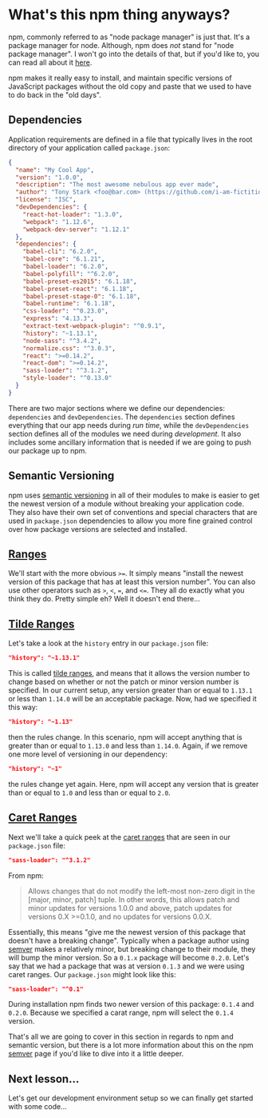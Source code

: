 # What's this npm thing anyways?

npm, commonly referred to as "node package manager" is just that. It's a package
manager for node. Although, npm does *not* stand for "node package manager".
I won't go into the details of that, but if you'd like to, you can read all
about it [here](https://docs.npmjs.com/misc/faq#if-npm-is-an-acronym-why-is-it-never-capitalized).

npm makes it really easy to install, and maintain specific versions of
JavaScript packages without the old copy and paste that we used to have to do
back in the "old days".

## Dependencies

Application requirements are defined in a file that typically lives in the
root directory of your application called `package.json`:

```json
{
  "name": "My Cool App",
  "version": "1.0.0",
  "description": "The most awesome nebulous app ever made",
  "author": "Tony Stark <foo@bar.com> (https://github.com/i-am-fictitious)",
  "license": "ISC",
  "devDependencies": {
    "react-hot-loader": "1.3.0",
    "webpack": "1.12.6",
    "webpack-dev-server": "1.12.1"
  },
  "dependencies": {
    "babel-cli": "6.2.0",
    "babel-core": "6.1.21",
    "babel-loader": "6.2.0",
    "babel-polyfill": "^6.2.0",
    "babel-preset-es2015": "6.1.18",
    "babel-preset-react": "6.1.18",
    "babel-preset-stage-0": "6.1.18",
    "babel-runtime": "6.1.18",
    "css-loader": "^0.23.0",
    "express": "4.13.3",
    "extract-text-webpack-plugin": "^0.9.1",
    "history": "~1.13.1",
    "node-sass": "^3.4.2",
    "normalize.css": "^3.0.3",
    "react": ">=0.14.2",
    "react-dom": ">=0.14.2",
    "sass-loader": "^3.1.2",
    "style-loader": "^0.13.0"
  }
}
```

There are two major sections where we define our dependencies: `dependencies`
and `devDependencies`. The `dependencies` section defines everything that
our app needs during *run time*, while the `devDependencies` section defines
all of the modules we need during *development*. It also includes some
ancillary information that is needed if we are going to push our package up to npm.

## Semantic Versioning

npm uses [semantic versioning](http://semver.org/) in all of their modules
to make is easier to get the newest version of a module without breaking
your application code. They also have their own set of conventions and
special characters that are used in `package.json` dependencies to allow you
more fine grained control over how package versions are selected and installed.


## [Ranges](https://docs.npmjs.com/misc/semver#ranges)

We'll start with the more obvious `>=`. It simply means "install the newest
version of this package that has at least this version number". You can also
use other operators such as `>`, `<`, `=`, and `<=`. They all do exactly what
you think they do. Pretty simple eh? Well it doesn't end there...

## [Tilde Ranges](https://docs.npmjs.com/misc/semver#tilde-ranges-1-2-3-1-2-1)

Let's take a look at the `history` entry in our `package.json` file:
```json
"history": "~1.13.1"
```
This is called [tilde ranges](https://docs.npmjs.com/misc/semver#tilde-ranges-1-2-3-1-2-1),
and means that it allows the version number to change based on whether or not
the patch or minor version number is specified. In our current setup, any
version greater than or equal to `1.13.1` or less than `1.14.0` will be
an acceptable package. Now, had we specified it this way:
```json
"history": "~1.13"
```
then the rules change. In this scenario, npm will accept anything that is
greater than or equal to `1.13.0` and less than `1.14.0`. Again, if we remove
one more level of versioning in our dependency:
```json
"history": "~1"
```
the rules change yet again. Here, npm will accept any version that is greater
than or equal to `1.0` and less than or equal to `2.0`.

## [Caret Ranges](https://docs.npmjs.com/misc/semver#caret-ranges-1-2-3-0-2-5-0-0-4)

Next we'll take a quick peek at the [caret ranges](https://docs.npmjs.com/misc/semver#caret-ranges-1-2-3-0-2-5-0-0-4)
that are seen in our `package.json` file:
```json
"sass-loader": "^3.1.2"
```
From npm:
> Allows changes that do not modify the left-most non-zero digit in
> the [major, minor, patch] tuple. In other words, this allows patch and minor
> updates for versions 1.0.0 and above, patch updates for versions 0.X >=0.1.0,
> and no updates for versions 0.0.X.

Essentially, this means "give me the newest version of this package that
doesn't have a breaking change". Typically when a package author using
[semver](https://docs.npmjs.com/misc/semver) makes a relatively minor, but
breaking change to their module, they will bump the minor version. So a
`0.1.x` package will become `0.2.0`. Let's say that we had a package that was
at version `0.1.3` and we were using caret ranges. Our `package.json` might
look like this:
```json
"sass-loader": "^0.1"
```
During installation npm finds two newer version of this package: `0.1.4` and
`0.2.0`. Because we specified a carat range, npm will select the `0.1.4` version.

That's all we are going to cover in this section in regards to npm and semantic
version, but there is a lot more information about this on the npm [semver](https://docs.npmjs.com/misc/semver)
page if you'd like to dive into it a little deeper.

## Next lesson...

Let's get our development environment setup so we can finally get started
with some code...
